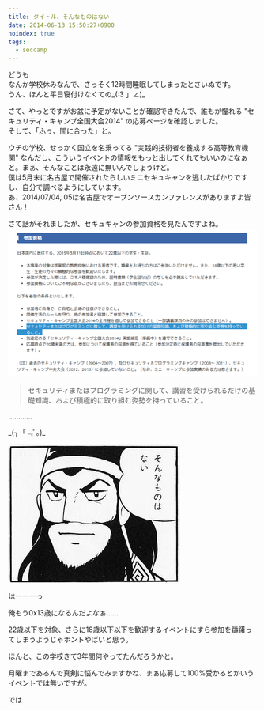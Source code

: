 ```yaml
---
title: タイトル、そんなものはない
date: 2014-06-13 15:50:27+0900
noindex: true
tags:
  - seccamp
---
```

どうも  
なんか学校休みなんで、さっそく12時間睡眠してしまったとさいぬです。  
うん、ほんと平日寝付けなくての\_(:3 」∠)\_

さて、やっとですがお盆に予定がないことが確認できたんで、誰もが憧れる "セキュリティ・キャンプ全国大会2014" の応募ページを確認しました。  
そして、「ふぅ、間に合った」と。

ウチの学校、せっかく国立を名乗ってる "実践的技術者を養成する高等教育機関" なんだし、こういうイベントの情報をもっと出してくれてもいいのになぁと。まぁ、そんなことは永遠に無いんでしょうけど。  
僕は5月末に名古屋で開催されたらしいミニセキュキャンを逃したばかりですし、自分で調べるようにしています。  
あ、2014/07/04, 05は名古屋でオープンソースカンファレンスがありますよ皆さん！

さて話がそれましたが、セキュキャンの参加資格を見たんですよね。  
![sc](./2014-06-13-135847_3840x1080_scrot.png "sc")

> セキュリティまたはプログラミングに関して、講習を受けられるだけの基礎知識、および積極的に取り組む姿勢を持っていること。

............

\_(┐「﹃ﾟ｡)\_

![nai](./sonamonohanai.jpg "nai")

はーーーっ

俺もう0x13歳になるんだよなぁ......

22歳以下を対象、さらに18歳以下以下を歓迎するイベントにすら参加を躊躇ってしまうようじゃホントやばいと思う。

ほんと、この学校きて3年間何やってたんだろうかと。

月曜まであるんで真剣に悩んでみますかね、まぁ応募して100%受かるとかいうイベントでは無いですが。

では
